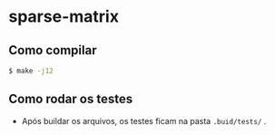# sparse-matrix

## Como compilar

```bash
$ make -j12
```

## Como rodar os testes

- Após buildar os arquivos, os testes ficam na pasta `.buid/tests/` .


